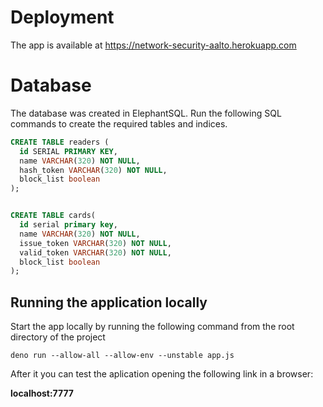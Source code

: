 
# Deployment 

The app is available at https://network-security-aalto.herokuapp.com

# Database

The database was created in ElephantSQL.
Run the following SQL commands to create the required tables and indices.

```sql
CREATE TABLE readers (
  id SERIAL PRIMARY KEY,
  name VARCHAR(320) NOT NULL,
  hash_token VARCHAR(320) NOT NULL,
  block_list boolean 
);


CREATE TABLE cards(
  id serial primary key,
  name VARCHAR(320) NOT NULL,
  issue_token VARCHAR(320) NOT NULL,
  valid_token VARCHAR(320) NOT NULL,
  block_list boolean 
);
```


## Running the application locally

Start the app locally by running the following command from the root directory of the project

```shell
deno run --allow-all --allow-env --unstable app.js
```

After it you can test the aplication opening the following link in a browser:

**localhost:7777**
